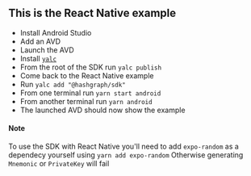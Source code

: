 ## This is the React Native example

 - Install Android Studio
 - Add an AVD
 - Launch the AVD
 - Install [`yalc`](https://github.com/wclr/yalc)
 - From the root of the SDK run `yalc publish`
 - Come back to the React Native example
 - Run `yalc add "@hashgraph/sdk"`
 - From one terminal run `yarn start android`
 - From another terminal run `yarn android`
 - The launched AVD should now show the example

#### Note

To use the SDK with React Native you'll need to add `expo-random` as a dependecy yourself using `yarn add expo-random`
Otherwise generating `Mnemonic` or `PrivateKey` will fail
